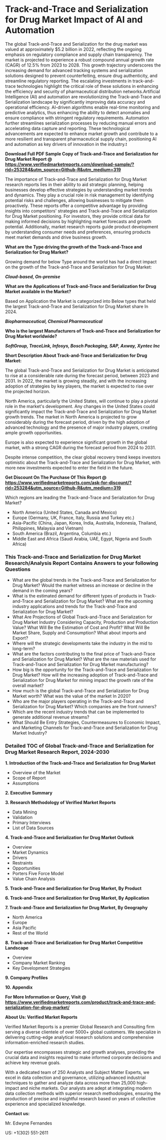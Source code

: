 <meta name="title" content="Global Track-and-Trace and Serialization for Drug Market Impact of AI and Automation"><meta name="description" content="The global Track-and-Trace and Serialization for the drug market was valued at approximately $5.2 billion in 2022, reflecting the ongoing emphasis on regulatory complianc"><meta name="title" content="Track-and-Trace and Serialization for Drug Market Size, Share, Scope, Trends, Growth, Opportunities, Analysis, Forecast"><h1>Track-and-Trace and Serialization for Drug Market Impact of AI and Automation</h1>The global Track-and-Trace and Serialization for the drug market was valued at approximately $5.2 billion in 2022, reflecting the ongoing emphasis on regulatory compliance and supply chain transparency. The market is projected to experience a robust compound annual growth rate (CAGR) of 12.5% from 2023 to 2028. This growth trajectory underscores the increasing demand for advanced tracking systems and serialization solutions designed to prevent counterfeiting, ensure drug authenticity, and streamline regulatory reporting. The escalating investments in track-and-trace technologies highlight the critical role of these solutions in enhancing the efficiency and security of pharmaceutical distribution networks.Artificial Intelligence (AI) and automation are revolutionizing the Track-and-Trace and Serialization landscape by significantly improving data accuracy and operational efficiency. AI-driven algorithms enable real-time monitoring and predictive analytics, thus enhancing the ability to detect anomalies and ensure compliance with stringent regulatory requirements. Automation further streamlines serialization processes by reducing manual errors and accelerating data capture and reporting. These technological advancements are expected to enhance market growth and contribute to a more resilient and transparent pharmaceutical supply chain, positioning AI and automation as key drivers of innovation in the industry.t</p><p id="" class=""><strong>Download Full PDF Sample Copy of Track-and-Trace and Serialization for Drug Market Report @ <a href="https://www.verifiedmarketreports.com/download-sample/?rid=253284&utm_source=Github-R&utm_medium=319" target="_blank">https://www.verifiedmarketreports.com/download-sample/?rid=253284&utm_source=Github-R&utm_medium=319</a></strong></p><p>The importance of&nbsp;Track-and-Trace and Serialization for Drug Market research reports lies in their ability to aid strategic planning, helping businesses develop effective strategies by understanding market trends and dynamics. They play a crucial role in risk management by identifying potential risks and challenges, allowing businesses to mitigate them proactively. These reports offer a competitive advantage by providing insights into competitors' strategies and Track-and-Trace and Serialization for Drug Market positioning. For investors, they provide critical data for making informed decisions by highlighting market forecasts and growth potential. Additionally, market research reports guide product development by understanding consumer needs and preferences, ensuring products meet market demands and drive business growth.</p><p><strong>What are the&nbsp;Type driving the growth of the Track-and-Trace and Serialization for Drug Market?</strong></p><p id="" class="">Growing demand for below Type around the world has had a direct impact on the growth of the Track-and-Trace and Serialization for Drug Market:</p><em><strong>Cloud-based, On-premise</strong></em></p><strong>What are the&nbsp;Applications&nbsp;of Track-and-Trace and Serialization for Drug Market available in the Market?</strong></p><p id="" class="">Based on Application the Market is categorized into Below types that held the largest Track-and-Trace and Serialization for Drug Market share In 2024.</p><em><strong>Biopharmaceutical, Chemical Pharmaceutical</strong></em></p><strong>Who is the largest Manufacturers of Track-and-Trace and Serialization for Drug Market worldwide?</strong></p><p><em><strong>SoftGroup, TraceLink, Infosys, Bosch Packaging, SAP, Axway, Xyntec Inc</strong></em></p><p id="" class=""><strong>Short Description About Track-and-Trace and Serialization for Drug Market:</strong></p><p>The global Track-and-Trace and Serialization for Drug Market is anticipated to rise at a considerable rate during the forecast period, between 2023 and 2031. In 2022, the market is growing steadily, and with the increasing adoption of strategies by key players, the market is expected to rise over the projected horizon.</p><p>North America, particularly the United States, will continue to play a pivotal role in the market's development. Any changes in the United States could significantly impact the Track-and-Trace and Serialization for Drug Market growth trends. The market in North America is projected to grow considerably during the forecast period, driven by the high adoption of advanced technology and the presence of major industry players, creating ample growth opportunities.</p><p>Europe is also expected to experience significant growth in the global market, with a strong CAGR during the forecast period from 2024 to 2031.</p><p>Despite intense competition, the clear global recovery trend keeps investors optimistic about the Track-and-Trace and Serialization for Drug Market, with more new investments expected to enter the field in the future.</p><p id="" class=""><strong>Get Discount On The Purchase Of This Report @ <a href="https://www.verifiedmarketreports.com/ask-for-discount/?rid=253284&utm_source=Github-R&utm_medium=319" target="_blank">https://www.verifiedmarketreports.com/ask-for-discount/?rid=253284&utm_source=Github-R&utm_medium=319</a></strong></p>Which regions are leading the Track-and-Trace and Serialization for Drug Market?</p><ul><li>North America (United States, Canada and Mexico)</li><li>Europe (Germany, UK, France, Italy, Russia and Turkey etc.)</li><li>Asia-Pacific (China, Japan, Korea, India, Australia, Indonesia, Thailand, Philippines, Malaysia and Vietnam)</li><li>South America (Brazil, Argentina, Columbia etc.)</li><li>Middle East and Africa (Saudi Arabia, UAE, Egypt, Nigeria and South Africa)</li></ul><h3 id="" class="">This Track-and-Trace and Serialization for Drug Market Research/Analysis Report Contains Answers to your following Questions</h3><ul><li>What are the global trends in the Track-and-Trace and Serialization for Drug Market? Would the market witness an increase or decline in the demand in the coming years?</li><li>What is the estimated demand for different types of products in Track-and-Trace and Serialization for Drug Market? What are the upcoming industry applications and trends for the Track-and-Trace and Serialization for Drug Market?</li><li>What Are Projections of Global Track-and-Trace and Serialization for Drug Market Industry Considering Capacity, Production and Production Value? What Will Be the Estimation of Cost and Profit? What Will Be Market Share, Supply and Consumption? What about imports and Export?</li><li>Where will the strategic developments take the industry in the mid to long-term?</li><li>What are the factors contributing to the final price of Track-and-Trace and Serialization for Drug Market? What are the raw materials used for Track-and-Trace and Serialization for Drug Market manufacturing?</li><li>How big is the opportunity for the Track-and-Trace and Serialization for Drug Market? How will the increasing adoption of Track-and-Trace and Serialization for Drug Market for mining impact the growth rate of the overall market?</li><li>How much is the global Track-and-Trace and Serialization for Drug Market worth? What was the value of the market In 2020?</li><li>Who are the major players operating in the Track-and-Trace and Serialization for Drug Market? Which companies are the front runners?</li><li>Which are the recent industry trends that can be implemented to generate additional revenue streams?</li><li>What Should Be Entry Strategies, Countermeasures to Economic Impact, and Marketing Channels for Track-and-Trace and Serialization for Drug Market Industry?</li></ul><h3 id="" class="">Detailed TOC of Global Track-and-Trace and Serialization for Drug Market Research Report, 2024-2030</h3><p id="" class=""><strong>1. Introduction of the Track-and-Trace and Serialization for Drug Market</strong></p><ul><li>Overview of the Market</li><li>Scope of Report</li><li>Assumptions</li></ul><p id="" class=""><strong>2. Executive Summary</strong></p><p id="" class=""><strong>3. Research Methodology of Verified Market Reports</strong></p><ul><li>Data Mining</li><li>Validation</li><li>Primary Interviews</li><li>List of Data Sources</li></ul><p id="" class=""><strong>4. Track-and-Trace and Serialization for Drug Market Outlook</strong></p><ul><li>Overview</li><li>Market Dynamics</li><li>Drivers</li><li>Restraints</li><li>Opportunities</li><li>Porters Five Force Model</li><li>Value Chain Analysis</li></ul><p id="" class=""><strong>5. Track-and-Trace and Serialization for Drug Market, By Product</strong></p><p id="" class=""><strong>6. Track-and-Trace and Serialization for Drug Market, By Application</strong></p><p id="" class=""><strong>7. Track-and-Trace and Serialization for Drug Market, By Geography</strong></p><ul><li>North America</li><li>Europe</li><li>Asia Pacific</li><li>Rest of the World</li></ul><p id="" class=""><strong>8. Track-and-Trace and Serialization for Drug Market Competitive Landscape</strong></p><ul><li>Overview</li><li>Company Market Ranking</li><li>Key Development Strategies</li></ul><p id="" class=""><strong>9. Company Profiles</strong></p><p id="" class=""><strong>10. Appendix</strong></p><p id="" class=""><strong>For More Information or Query, Visit @ <a href="https://www.verifiedmarketreports.com/product/track-and-trace-and-serialization-for-drug-market/" target="_blank">https://www.verifiedmarketreports.com/product/track-and-trace-and-serialization-for-drug-market/</a></strong></p><p id="" class=""><strong>About Us: Verified Market Reports</strong></p><p id="" class="">Verified Market Reports is a premier Global Research and Consulting firm serving a diverse clientele of over 5000+ global customers. We specialize in delivering cutting-edge analytical research solutions and comprehensive information-enriched research studies.</p><p id="" class="">Our expertise encompasses strategic and growth analyses, providing the crucial data and insights required to make informed corporate decisions and achieve key revenue goals.</p><p id="" class="">With a dedicated team of 250 Analysts and Subject Matter Experts, we excel in data collection and governance, utilizing advanced industrial techniques to gather and analyze data across more than 25,000 high-impact and niche markets. Our analysts are adept at integrating modern data collection methods with superior research methodologies, ensuring the production of precise and insightful research based on years of collective experience and specialized knowledge.</p><p id="" class=""><strong>Contact us:</strong></p><p id="" class="">Mr. Edwyne Fernandes</p><p id="" class="">US: +1(302) 551-2611</p>